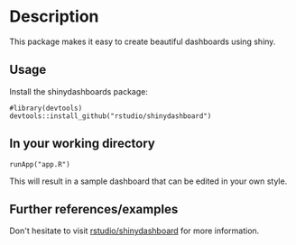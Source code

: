 # Description

This package makes it easy to create beautiful dashboards using shiny.

## Usage 

Install the shinydashboards package:

    #library(devtools)
    devtools::install_github("rstudio/shinydashboard")

## In your working directory

    runApp("app.R")

This will result in a sample dashboard that can be edited in your own style.


## Further references/examples

Don't hesitate to visit [rstudio/shinydashboard](http://rstudio.github.io/shinydashboard/) for more information.

